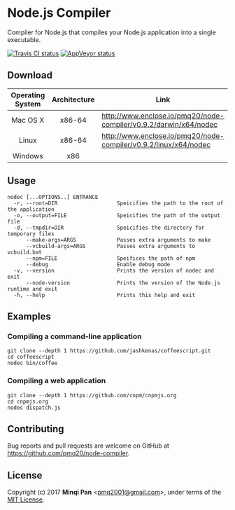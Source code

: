 # Node.js Compiler

Compiler for Node.js that compiles your Node.js application into a single executable.

[![Travis CI status](https://travis-ci.org/pmq20/node-compiler.svg?branch=master)](https://travis-ci.org/pmq20/node-compiler)
[![AppVeyor status](https://ci.appveyor.com/api/projects/status/gap9xne0rayjtynp/branch/master?svg=true)](https://ci.appveyor.com/project/pmq20/node-compiler/branch/master)

## Download

| Operating System | Architecture | Link                                                              |
|:----------------:|:------------:|-------------------------------------------------------------------|
|     Mac OS X     |     x86-64   | http://www.enclose.io/pmq20/node-compiler/v0.9.2/darwin/x64/nodec |
|       Linux      |     x86-64   | http://www.enclose.io/pmq20/node-compiler/v0.9.2/linux/x64/nodec  |
|      Windows     |      x86     |                                                                   |

## Usage

    nodec [...OPTIONS..] ENTRANCE
      -r, --root=DIR                   Speicifies the path to the root of the application
      -o, --output=FILE                Speicifies the path of the output file
      -d, --tmpdir=DIR                 Speicifies the directory for temporary files
          --make-args=ARGS             Passes extra arguments to make
          --vcbuild-args=ARGS          Passes extra arguments to vcbuild.bat
          --npm=FILE                   Speifices the path of npm
          --debug                      Enable debug mode
      -v, --version                    Prints the version of nodec and exit
          --node-version               Prints the version of the Node.js runtime and exit
      -h, --help                       Prints this help and exit

## Examples

### Compiling a command-line application

    git clone --depth 1 https://github.com/jashkenas/coffeescript.git
    cd coffeescript
    nodec bin/coffee

### Compiling a web application

    git clone --depth 1 https://github.com/cnpm/cnpmjs.org
    cd cnpmjs.org
    nodec dispatch.js

## Contributing

Bug reports and pull requests are welcome on GitHub at https://github.com/pmq20/node-compiler.

## License

Copyright (c) 2017 **Minqi Pan** &lt;pmq2001@gmail.com&gt;, under terms of the [MIT License](http://opensource.org/licenses/MIT).
